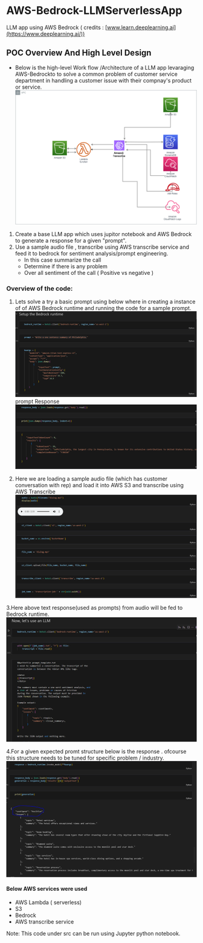 # AWS-Bedrock-LLMServerlessApp
LLM app using AWS Bedrock ( credits : [www.learn.deeplearning.ai](https://www.deeplearning.ai/))
## POC Overview And High Level Design

- Below is the high-level Work flow /Architecture of a LLM app levaraging AWS-Bedrockto to solve a common problem of customer service department in handling a customer issue with their compnay's product or service.
       ![High Level Design](./images/Bedrock_LLM_0.png)

1. Create a base LLM app which uses jupitor notebook and AWS Bedrock to generate a  response for a given "prompt".
2. Use a sample audio file , transcribe using AWS transcribe service and feed it to bedrock for sentiment analysis/prompt engineering.
    - In this case summarize the call
    - Determine if there is any problem
    - Over all sentiment of the call ( Positive vs negative )

### Overview of the code:
1. Lets solve a try a basic prompt using below where in creating a instance of of AWS Bedrock runtime and running the code for a sample prompt.
![High Level Design](./images/Bedrock_LLM_1.png)
prompt Response
![High Level Design](./images/Bedrock_LLM_2.png)

2. Here we are loading a sample audio file (which has customer conversation with rep) and load it into AWS S3 and transcribe using AWS Transcribe
![High Level Design](./images/Bedrock_LLM_3.png)

3.Here above text response(used as prompts) from audio will be fed to Bedrock runtime.
![High Level Design](./images/Bedrock_LLM_4.PNG)

4.For a given expected promt structure below is the response . ofcourse this structure needs to be tuned for specific problem / industry.
![High Level Design](./images/Bedrock_LLM_5.PNG)



#### Below AWS services  were used
- AWS Lambda ( serverless)
- S3
- Bedrock
- AWS transcribe service

Note: This code under src can be run using Jupyter python notebook.